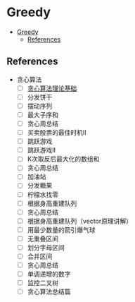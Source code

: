 # Greedy

- [Greedy](#greedy)
  - [References](#references)

## References

- 贪心算法
  - [ ] [贪心算法理论基础](https://programmercarl.com/%E8%B4%AA%E5%BF%83%E7%AE%97%E6%B3%95%E7%90%86%E8%AE%BA%E5%9F%BA%E7%A1%80.html)
  - [ ] 分发饼干
  - [ ] 摆动序列
  - [ ] 最大子序和
  - [ ] 贪心周总结
  - [ ] 买卖股票的最佳时机II
  - [ ] 跳跃游戏
  - [ ] 跳跃游戏II
  - [ ] K次取反后最大化的数组和
  - [ ] 贪心周总结
  - [ ] 加油站
  - [ ] 分发糖果
  - [ ] 柠檬水找零
  - [ ] 根据身高重建队列
  - [ ] 贪心周总结
  - [ ] 根据身高重建队列（vector原理讲解）
  - [ ] 用最少数量的箭引爆气球
  - [ ] 无重叠区间
  - [ ] 划分字母区间
  - [ ] 合并区间
  - [ ] 贪心周总结
  - [ ] 单调递增的数字
  - [ ] 监控二叉树
  - [ ] 贪心算法总结篇
